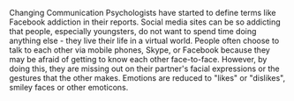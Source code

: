 Changing Communication
Psychologists have started to define terms like Facebook addiction in their reports. Social media sites can be so addicting that people, especially youngsters, do not want to spend time doing anything else - they live their life in a virtual world. People often choose to talk to each other via mobile phones, Skype, or Facebook because they may be afraid of getting to know each other face-to-face. However, by doing this, they are missing out on their partner's facial expressions or the gestures that the other makes. Emotions are reduced to "likes" or "dislikes", smiley faces or other emoticons.



